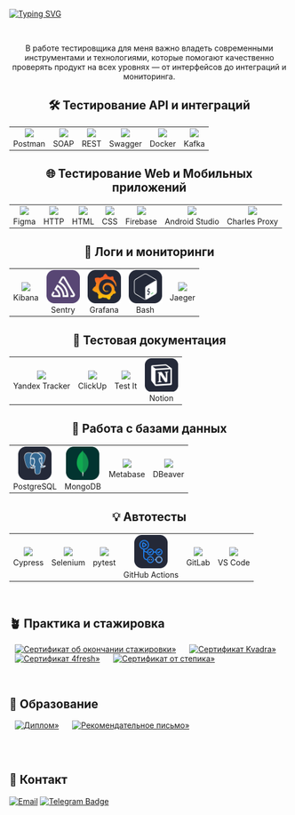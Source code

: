[![Typing SVG](https://readme-typing-svg.demolab.com?font=Roboto&size=30&pause=700&vCenter=true&width=435&lines=%D0%9F%D1%80%D0%B8%D0%B2%D0%B5%D1%82!+%D0%9C%D0%B5%D0%BD%D1%8F+%D0%B7%D0%BE%D0%B2%D1%83%D1%82+%D0%A1%D0%B5%D1%80%D0%B3%D0%B5%D0%B9;%D0%AF+%D0%BD%D0%B0%D1%87%D0%B8%D0%BD%D0%B0%D1%8E%D1%89%D0%B8%D0%B9+QA+%D1%81%D0%BF%D0%B5%D1%86%D0%B8%D0%B0%D0%BB%D0%B8%D1%81%D1%82)](https://git.io/typing-svg)

<br>

<p align="center">
В работе тестировщика для меня важно владеть современными инструментами и технологиями, которые помогают качественно проверять продукт на всех уровнях — от интерфейсов до интеграций и мониторинга.
</p>

<h2 align="center">🛠️ Тестирование API и интеграций</h2>

<table align="center">
  <tr>
    <td align="center">
      <img src="https://user-images.githubusercontent.com/25181517/192109061-e138ca71-337c-4019-8d42-4792fdaa7128.png" width="60"/><br>Postman
    </td>
    <td align="center">
      <img src="https://user-images.githubusercontent.com/25181517/192107860-9a9f0894-0e34-4ab3-964d-6297ee4c00e9.png" width="60"/><br>SOAP
    </td>
    <td align="center">
      <img src="https://user-images.githubusercontent.com/25181517/192107858-fe19f043-c502-4009-8c47-476fc89718ad.png" width="60"/><br>REST
    </td>
    <td align="center">
      <img src="https://user-images.githubusercontent.com/25181517/186711335-a3729606-5a78-4496-9a36-06efcc74f800.png" width="60"/><br>Swagger
    </td>
    <td align="center">
      <img src="https://user-images.githubusercontent.com/25181517/117207330-263ba280-adf4-11eb-9b97-0ac5b40bc3be.png" width="60"/><br>Docker
    </td>
    <td align="center">
      <img src="https://user-images.githubusercontent.com/25181517/192107004-2d2fff80-d207-4916-8a3e-130fee5ee495.png" width="60"/><br>Kafka
    </td>
  </tr>
</table>

<h2 align="center">🌐 Тестирование Web и Мобильных приложений</h2>

<table align="center">
  <tr>
    <td align="center">
      <img src="https://user-images.githubusercontent.com/25181517/189715289-df3ee512-6eca-463f-a0f4-c10d94a06b2f.png" width="60"/><br>Figma
    </td>
    <td align="center">
      <img src="https://user-images.githubusercontent.com/25181517/192107854-765620d7-f909-4953-a6da-36e1ef69eea6.png" width="60"/><br>HTTP
    </td>
    <td align="center">
      <img src="https://user-images.githubusercontent.com/25181517/192158954-f88b5814-d510-4564-b285-dff7d6400dad.png" width="60"/><br>HTML
    </td>
    <td align="center">
      <img src="https://user-images.githubusercontent.com/25181517/183898674-75a4a1b1-f960-4ea9-abcb-637170a00a75.png" width="60"/><br>CSS
    </td>
    <td align="center">
      <img src="https://user-images.githubusercontent.com/25181517/189716855-2c69ca7a-5149-4647-936d-780610911353.png" width="60"/><br>Firebase
    </td>
    <td align="center">
      <img src="https://user-images.githubusercontent.com/25181517/192108895-20dc3343-43e3-4a54-a90e-13a4abbc57b9.png" width="60"/><br>Android Studio
    </td>
    <td align="center">
      <img src="https://cdn.icon-icons.com/icons2/3053/PNG/512/charles_proxy_macos_bigsur_icon_190302.png" width="60"/><br>Charles Proxy
    </td>
  </tr>
</table>

<h2 align="center">🚀 Логи и мониторинги</h2>

<table align="center">
  <tr>
    <td align="center">
      <img src="https://raw.githubusercontent.com/maliceio/kibana/master/docs/kibana-logo.png" width="60"/><br>Kibana
    </td>
    <td align="center">
      <img src="https://raw.githubusercontent.com/tandpfun/skill-icons/main/icons/Sentry.svg" width="60"/><br>Sentry
    </td>
    <td align="center">
      <img src="https://raw.githubusercontent.com/tandpfun/skill-icons/main/icons/Grafana-Dark.svg" width="60"/><br>Grafana
    </td>
    <td align="center">
      <img src="https://raw.githubusercontent.com/tandpfun/skill-icons/main/icons/Bash-Dark.svg" width="60"/><br>Bash
    </td>
    <td align="center">
      <img src="https://avatars.githubusercontent.com/u/28545596?s=200&v=4" width="60"/><br>Jaeger
    </td>
  </tr>
</table>

<h2 align="center">📝 Тестовая документация</h2>

<table align="center">
  <tr>
    <td align="center">
      <img src="https://is1-ssl.mzstatic.com/image/thumb/Purple116/v4/4b/7d/d4/4b7dd461-16e6-e245-af56-512fc8aa21e5/AppIcon-0-0-1x_U007emarketing-0-7-0-85-220.png/460x0w.webp" width="60"/><br>Yandex Tracker
    </td>
    <td align="center">
      <img src="https://logosandtypes.com/wp-content/uploads/2023/03/clickup.svg" width="60"/><br>ClickUp
    </td>
    <td align="center">
      <img src="https://docs.testit.software/images/testit_logo_icon_blue.png" width="60"/><br>Test It
    </td>
    <td align="center">
      <img src="https://raw.githubusercontent.com/tandpfun/skill-icons/main/icons/Notion-Dark.svg" width="60"/><br>Notion
    </td>
  </tr>
</table>

<h2 align="center">🔗 Работа с базами данных</h2>

<table align="center">
  <tr>
    <td align="center">
      <img src="https://raw.githubusercontent.com/tandpfun/skill-icons/main/icons/PostgreSQL-Dark.svg" width="60"/><br>PostgreSQL
    </td>
    <td align="center">
      <img src="https://raw.githubusercontent.com/tandpfun/skill-icons/main/icons/MongoDB.svg" width="60"/><br>MongoDB
    </td>
    <td align="center">
      <img src="https://cdn.worldvectorlogo.com/logos/metabase.svg" width="60"/><br>Metabase
    </td>
    <td align="center">
      <img src="https://upload.wikimedia.org/wikipedia/commons/thumb/b/b5/DBeaver_logo.svg/512px-DBeaver_logo.svg.png" width="60"/><br>DBeaver
    </td>
  </tr>
</table>

<h2 align="center">💡 Автотесты</h2>

<table align="center">
  <tr>
    <td align="center">
      <img src="https://user-images.githubusercontent.com/68279555/200387386-276c709f-380b-46cc-81fd-f292985927a8.png" width="60"/><br>Cypress
    </td>
    <td align="center">
      <img src="https://user-images.githubusercontent.com/25181517/184103699-d1b83c07-2d83-4d99-9a1e-83bd89e08117.png" width="60"/><br>Selenium
    </td>
    <td align="center">
      <img src="https://user-images.githubusercontent.com/25181517/184117132-9e89a93b-65fb-47c3-91e7-7d0f99e7c066.png" width="60"/><br>pytest
    </td>
    <td align="center">
      <img src="https://raw.githubusercontent.com/tandpfun/skill-icons/main/icons/GithubActions-Dark.svg" width="60"/><br>GitHub Actions
    </td>
    <td align="center">
      <img src="https://user-images.githubusercontent.com/25181517/192108376-c675d39b-90f6-4073-bde6-5a9291644657.png" width="60"/><br>GitLab
    </td>
    <td align="center">
      <img src="https://user-images.githubusercontent.com/25181517/192108891-d86b6220-e232-423a-bf5f-90903e6887c3.png" width="60"/><br>VS Code
    </td>
  </tr>
</table>

<br>

## 🪴 Практика и стажировка
[<img src="/certificate_auto.png" width="280px" hspace="10px" alt="Сертификат об окончании стажировки»">](https://raw.githubusercontent.com/German-D/German-D/main/certificate_auto.png)
[<img src="/certificate2.png" width="280px" hspace="10px" alt="Сертификат Kvadra»">](https://raw.githubusercontent.com/German-D/German-D/main/certificate2.png)
[<img src="/certificate3.png" width="280px" hspace="10px" alt="Сертификат 4fresh»">](https://raw.githubusercontent.com/German-D/German-D/main/certificate3.png)
[<img src="/stepic_ru.png" width="280px" hspace="10px" alt="Сертификат от степика»">](https://raw.githubusercontent.com/German-D/German-D/main/stepic_ru.png)

<br>

## 🎒 Образование
[<img src="/diploma_en2.png" width="280px" hspace="10px" alt="Диплом»">](https://raw.githubusercontent.com/German-D/German-D/main/diploma_en2.png)
[<img src="/Letter10.png" width="280px" hspace="10px" alt="Рекомендательное письмо»">](https://raw.githubusercontent.com/German-D/German-D/main/Letter10.png)

<br>
<br>

## 🤝 Контакт
[![Email](https://img.shields.io/badge/Email-3b5998?style=flat-square&logo=Mail.Ru&logoColor=white)](mailto:german@dolnikov.ru)
[![Telegram Badge](https://img.shields.io/badge/-Telegram-0088cc?style=flat-square&logo=Telegram&logoColor=white)](https://t.me/dolnikov)

<!-- Документация по виджету контактов ↑↑ https://shields.io/badges --> 
